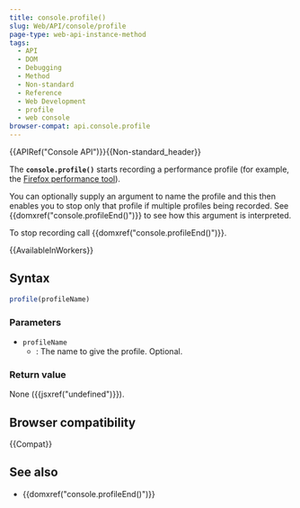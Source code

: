 ```yaml
---
title: console.profile()
slug: Web/API/console/profile
page-type: web-api-instance-method
tags:
  - API
  - DOM
  - Debugging
  - Method
  - Non-standard
  - Reference
  - Web Development
  - profile
  - web console
browser-compat: api.console.profile
---
```


{{APIRef("Console API")}}{{Non-standard_header}}

The **`console.profile()`** starts recording a performance profile (for example, the [Firefox performance tool](https://firefox-source-docs.mozilla.org/devtools-user/performance/index.html)).

You can optionally supply an argument to name the profile and this then enables you to
stop only that profile if multiple profiles being recorded. See
{{domxref("console.profileEnd()")}} to see how this argument is interpreted.

To stop recording call {{domxref("console.profileEnd()")}}.

{{AvailableInWorkers}}

## Syntax

```js
profile(profileName)
```

### Parameters

- `profileName`
  - : The name to give the profile. Optional.

### Return value

None ({{jsxref("undefined")}}).

## Browser compatibility

{{Compat}}

## See also

- {{domxref("console.profileEnd()")}}
